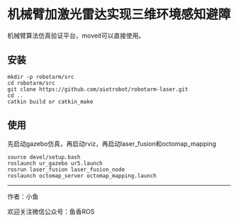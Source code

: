 # 机械臂加激光雷达实现三维环境感知避障

机械臂算法仿真验证平台，moveit可以直接使用。

## 安装

```
mkdir -p robotarm/src
cd robotarm/src
git clone https://github.com/aiotrobot/robotarm-laser.git
cd ..
catkin build or catkin_make
```

## 使用

先启动gazebo仿真，再启动rviz，再启动laser_fusion和octomap_mapping

```shell
source devel/setup.bash
roslaunch ur_gazebo ur5.launch
rosrun laser_fusion laser_fusion_node
roslaunch octomap_server octomap_mapping.launch
```

------

作者：小鱼

欢迎关注微信公众号：鱼香ROS
